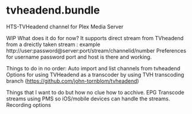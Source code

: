 tvheadend.bundle
================

HTS-TVHeadend channel for Plex Media Server

WIP
What does it do for now?
It supports direct stream from TVheadend from a dreictly taken stream : example http://user:password@server:port/stream/channelid/number
Preferences for username password port and host is there and working.

Things to do in no order:
Auto import and list channels from tvheadend
Options for using TVHeadend as a transcoder by using TVH transcoding branch (https://github.com/john-tornblom/tvheadend)

Things that I want to do but how no clue how to acchive.
EPG
Transcode streams using PMS so iOS/mobile devices can handle the streams.
Recording options
